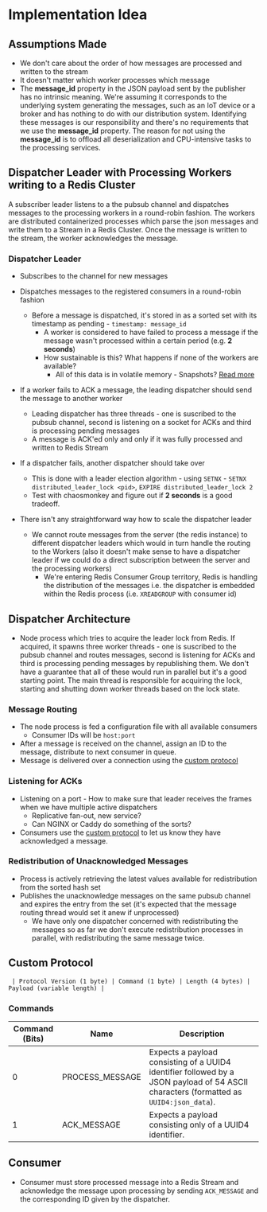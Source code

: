 # Implementation Idea

## Assumptions Made
- We don't care about the order of how messages are processed and written to the stream
- It doesn't matter which worker processes which message
- The **message_id** property in the JSON payload sent by the publisher has no intrinsic meaning. We're assuming it corresponds to the underlying system generating the messages, 
    such as an IoT device or a broker and has nothing to do with our distribution system. 
    Identifying these messages is our responsibility and there's no requirements that we use the **message_id** property. 
    The reason for not using the **message_id** is to offload all deserialization and CPU-intensive tasks to the processing services.

## Dispatcher Leader with Processing Workers writing to a Redis Cluster

A subscriber leader listens to a the pubsub channel and dispatches messages to the processing workers in a round-robin fashion.
The workers are distributed containerized processes which parse the json messages and write them to a Stream in a Redis Cluster.
Once the message is written to the stream, the worker acknowledges the message.

### Dispatcher Leader
- Subscribes to the channel for new messages

- Dispatches messages to the registered consumers in a round-robin fashion
    - Before a message is dispatched, it's stored in as a sorted set with its timestamp as pending - `timestamp: message_id`
        - A worker is considered to have failed to process a message if the message wasn't processed within a certain period (e.g. **2 seconds**)
        - How sustainable is this? What happens if none of the workers are available?
            - All of this data is in volatile memory - Snapshots? [Read more](https://redis.io/docs/latest/operate/oss_and_stack/management/persistence/)

- If a worker fails to ACK a message, the leading dispatcher should send the message to another worker
    - Leading dispatcher has three threads - one is suscribed to the pubsub channel, second is listening on a socket for ACKs and third is processing pending messages
    - A message is ACK'ed only and only if it was fully processed and written to Redis Stream

- If a dispatcher fails, another dispatcher should take over
    - This is done with a leader election algorithm - using `SETNX` - `SETNX distributed_leader_lock <pid>`, `EXPIRE distributed_leader_lock 2`
    - Test with chaosmonkey and figure out if **2 seconds** is a good tradeoff.

- There isn't any straightforward way how to scale the dispatcher leader
    - We cannot route messages from the server (the redis instance) to different dispatcher leaders which would in turn handle the routing to the Workers
    (also it doesn't make sense to have a dispatcher leader if we could do a direct subscription between the server and the processing workers)
        - We're entering Redis Consumer Group territory, Redis is handling the distribution of the messages i.e. the dispatcher is embedded within the Redis process (i.e. `XREADGROUP` with consumer id)

## Dispatcher Architecture

- Node process which tries to acquire the leader lock from Redis. 
If acquired, it spawns three worker threads - one is suscribed to the pubsub channel and routes messages, second is listening for ACKs and third is
processing pending messages by republishing them. We don't have a guarantee that all of these would run in parallel but it's a good starting point. 
The main thread is responsible for acquiring the lock, starting and shutting down worker threads based on the lock state.

### Message Routing 

- The node process is fed a configuration file with all available consumers
    - Consumer IDs will be `host:port`
- After a message is received on the channel, assign an ID to the message, distribute to next consumer
  in queue.
- Message is delivered over a connection using the [custom protocol](#custom-protocol)

### Listening for ACKs

- Listening on a port - How to make sure that leader receives the frames when we have multiple active dispatchers
    - Replicative fan-out, new service?
    - Can NGINX or Caddy do something of the sorts?
- Consumers use the [custom protocol](#custom-protocol) to let us know they have acknowledged a message.

### Redistribution of Unacknowledged Messages

- Process is actively retrieving the latest values available for redistribution from the sorted hash set
- Publishes the unacknowledge messages on the same pubsub channel and expires the entry from the set (it's expected that the message routing thread would set it anew if unprocessed)
    - We have only one dispatcher concerned with redistributing the messages so as far we don't execute redistribution processes in parallel,
        with redistributing the same message twice.

## Custom Protocol

```
 | Protocol Version (1 byte) | Command (1 byte) | Length (4 bytes) | Payload (variable length) |
```

### Commands

| Command (Bits) | Name            | Description                                                                 |
|----------------|-----------------|-----------------------------------------------------------------------------|
| 0              | PROCESS_MESSAGE | Expects a payload consisting of a UUID4 identifier followed by a JSON payload of 54 ASCII characters (formatted as `UUID4:json_data`). |
| 1              | ACK_MESSAGE     | Expects a payload consisting only of a UUID4 identifier.                   |


## Consumer

- Consumer must store processed message into a Redis Stream and acknowledge the message upon processing by sending `ACK_MESSAGE` and the corresponding ID given by the dispatcher.